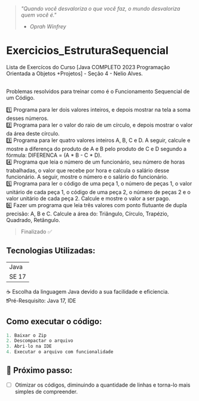 > *"Quando você desvaloriza o que você faz, o mundo desvaloriza quem você é."* 
> - *Oprah Winfrey*

# Exercicios_EstruturaSequencial
Lista de Exercícos do Curso [Java COMPLETO 2023 Programação Orientada a Objetos +Projetos] - Seção 4 - Nelio Alves. <br><br>

Problemas resolvidos para treinar como é o Funcionamento Sequencial de um Código.

1️⃣ Programa para ler dois valores inteiros, e depois mostrar na tela a soma desses números. <br>
2️⃣ Programa para ler o valor do raio de um círculo, e depois mostrar o valor da área deste círculo. <br>
3️⃣ Programa para ler quatro valores inteiros A, B, C e D. A seguir, calcule e mostre a diferença do produto
de A e B pelo produto de C e D segundo a fórmula: DIFERENCA = (A * B - C * D). <br>
4️⃣ Programa que leia o número de um funcionário, seu número de horas trabalhadas, o valor que recebe por
hora e calcula o salário desse funcionário. A seguir, mostre o número e o salário do funcionário. <br>
5️⃣ Programa para ler o código de uma peça 1, o número de peças 1, o valor unitário de cada peça 1, o
código de uma peça 2, o número de peças 2 e o valor unitário de cada peça 2. Calcule e mostre o valor a ser pago. <br>
6️⃣ Fazer um programa que leia três valores com ponto flutuante de dupla precisão: A, B e C. Calcule a área do: Triângulo, Círculo, Trapézio, Quadrado, Retângulo. <br>
> Finalizado ✅

## Tecnologias Utilizadas:
<table>
  <tr>
    <td> Java </td>
  </tr>
  <tr>
    <td> SE 17 </td>
  </tr>
</table>
☕ Escolha da linguagem Java devido a sua facilidade e eficiencia. <br>
❗Pré-Resquisito: Java 17, IDE <br>

## Como executar o código:
```Java
1. Baixar o Zip
2. Descompactar o arquivo
3. Abri-lo na IDE
4. Executar o arquivo com funcionalidade
```

## 👟 Próximo passo:
- [ ] Otimizar os códigos, diminuindo a quantidade de linhas e torna-lo mais simples de compreender.


